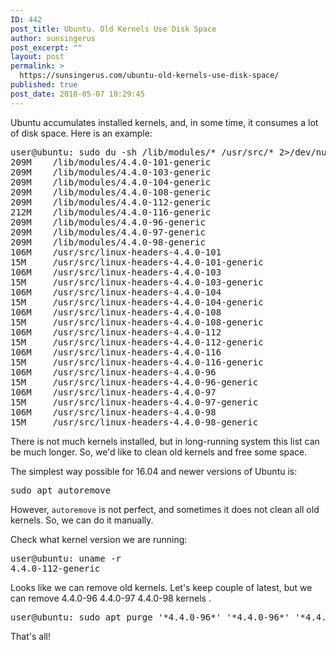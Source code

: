 ```yaml
---
ID: 442
post_title: Ubuntu. Old Kernels Use Disk Space
author: sunsingerus
post_excerpt: ""
layout: post
permalink: >
  https://sunsingerus.com/ubuntu-old-kernels-use-disk-space/
published: true
post_date: 2018-05-07 10:29:45
---
```

Ubuntu accumulates installed kernels, and, in some time, it consumes a lot of disk space. Here is an example:
<pre>
user@ubuntu: sudo du -sh /lib/modules/* /usr/src/* 2>/dev/null
209M    /lib/modules/4.4.0-101-generic
209M    /lib/modules/4.4.0-103-generic
209M    /lib/modules/4.4.0-104-generic
209M    /lib/modules/4.4.0-108-generic
209M    /lib/modules/4.4.0-112-generic
212M    /lib/modules/4.4.0-116-generic
209M    /lib/modules/4.4.0-96-generic
209M    /lib/modules/4.4.0-97-generic
209M    /lib/modules/4.4.0-98-generic
106M    /usr/src/linux-headers-4.4.0-101
15M     /usr/src/linux-headers-4.4.0-101-generic
106M    /usr/src/linux-headers-4.4.0-103
15M     /usr/src/linux-headers-4.4.0-103-generic
106M    /usr/src/linux-headers-4.4.0-104
15M     /usr/src/linux-headers-4.4.0-104-generic
106M    /usr/src/linux-headers-4.4.0-108
15M     /usr/src/linux-headers-4.4.0-108-generic
106M    /usr/src/linux-headers-4.4.0-112
15M     /usr/src/linux-headers-4.4.0-112-generic
106M    /usr/src/linux-headers-4.4.0-116
15M     /usr/src/linux-headers-4.4.0-116-generic
106M    /usr/src/linux-headers-4.4.0-96
15M     /usr/src/linux-headers-4.4.0-96-generic
106M    /usr/src/linux-headers-4.4.0-97
15M     /usr/src/linux-headers-4.4.0-97-generic
106M    /usr/src/linux-headers-4.4.0-98
15M     /usr/src/linux-headers-4.4.0-98-generic
</pre>
There is not much kernels installed, but in long-running system this list can be much longer. So, we'd like to clean old kernels and free some space.

The simplest way possible for 16.04 and newer versions of Ubuntu is:
<pre>
sudo apt autoremove
</pre>

However, <code>autoremove</code> is not perfect, and sometimes it does not clean all old kernels. So, we can do it manually.


Check what kernel version we are running:
<pre>
user@ubuntu: uname -r
4.4.0-112-generic
</pre>

Looks like we can remove old kernels. Let's keep couple of latest, but we can remove 4.4.0-96 4.4.0-97 4.4.0-98 kernels .

<pre>
user@ubuntu: sudo apt purge '*4.4.0-96*' '*4.4.0-96*' '*4.4.0-98*'
</pre>

That's all!
